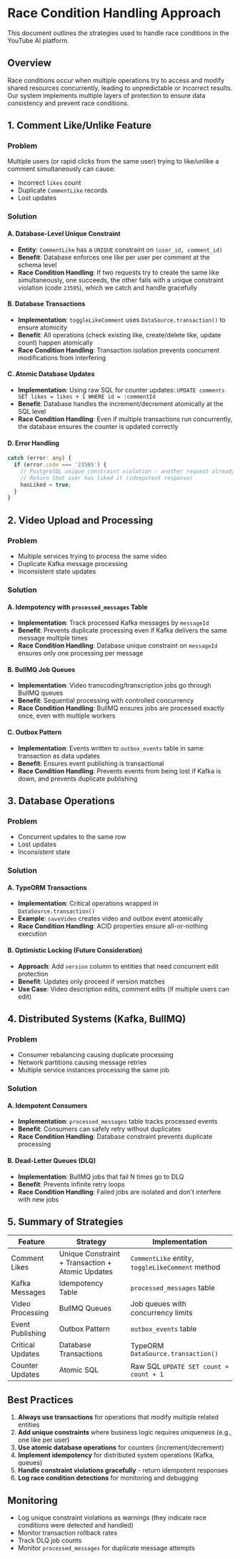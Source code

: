# Race Condition Handling Approach

This document outlines the strategies used to handle race conditions in the YouTube AI platform.

## Overview

Race conditions occur when multiple operations try to access and modify shared resources concurrently, leading to unpredictable or incorrect results. Our system implements multiple layers of protection to ensure data consistency and prevent race conditions.

## 1. Comment Like/Unlike Feature

### Problem
Multiple users (or rapid clicks from the same user) trying to like/unlike a comment simultaneously can cause:
- Incorrect `likes` count
- Duplicate `CommentLike` records
- Lost updates

### Solution

#### A. Database-Level Unique Constraint
- **Entity**: `CommentLike` has a `UNIQUE` constraint on `(user_id, comment_id)`
- **Benefit**: Database enforces one like per user per comment at the schema level
- **Race Condition Handling**: If two requests try to create the same like simultaneously, one succeeds, the other fails with a unique constraint violation (code `23505`), which we catch and handle gracefully

#### B. Database Transactions
- **Implementation**: `toggleLikeComment` uses `DataSource.transaction()` to ensure atomicity
- **Benefit**: All operations (check existing like, create/delete like, update count) happen atomically
- **Race Condition Handling**: Transaction isolation prevents concurrent modifications from interfering

#### C. Atomic Database Updates
- **Implementation**: Using raw SQL for counter updates: `UPDATE comments SET likes = likes + 1 WHERE id = :commentId`
- **Benefit**: Database handles the increment/decrement atomically at the SQL level
- **Race Condition Handling**: Even if multiple transactions run concurrently, the database ensures the counter is updated correctly

#### D. Error Handling
```typescript
catch (error: any) {
  if (error.code === '23505') {
    // PostgreSQL unique constraint violation - another request already liked
    // Return that user has liked it (idempotent response)
    hasLiked = true;
  }
}
```

## 2. Video Upload and Processing

### Problem
- Multiple services trying to process the same video
- Duplicate Kafka message processing
- Inconsistent state updates

### Solution

#### A. Idempotency with `processed_messages` Table
- **Implementation**: Track processed Kafka messages by `messageId`
- **Benefit**: Prevents duplicate processing even if Kafka delivers the same message multiple times
- **Race Condition Handling**: Database unique constraint on `messageId` ensures only one processing per message

#### B. BullMQ Job Queues
- **Implementation**: Video transcoding/transcription jobs go through BullMQ queues
- **Benefit**: Sequential processing with controlled concurrency
- **Race Condition Handling**: BullMQ ensures jobs are processed exactly once, even with multiple workers

#### C. Outbox Pattern
- **Implementation**: Events written to `outbox_events` table in same transaction as data updates
- **Benefit**: Ensures event publishing is transactional
- **Race Condition Handling**: Prevents events from being lost if Kafka is down, and prevents duplicate publishing

## 3. Database Operations

### Problem
- Concurrent updates to the same row
- Lost updates
- Inconsistent state

### Solution

#### A. TypeORM Transactions
- **Implementation**: Critical operations wrapped in `DataSource.transaction()`
- **Example**: `saveVideo` creates video and outbox event atomically
- **Race Condition Handling**: ACID properties ensure all-or-nothing execution

#### B. Optimistic Locking (Future Consideration)
- **Approach**: Add `version` column to entities that need concurrent edit protection
- **Benefit**: Updates only proceed if version matches
- **Use Case**: Video description edits, comment edits (if multiple users can edit)

## 4. Distributed Systems (Kafka, BullMQ)

### Problem
- Consumer rebalancing causing duplicate processing
- Network partitions causing message retries
- Multiple service instances processing the same job

### Solution

#### A. Idempotent Consumers
- **Implementation**: `processed_messages` table tracks processed events
- **Benefit**: Consumers can safely retry without duplicates
- **Race Condition Handling**: Database constraint prevents duplicate processing

#### B. Dead-Letter Queues (DLQ)
- **Implementation**: BullMQ jobs that fail N times go to DLQ
- **Benefit**: Prevents infinite retry loops
- **Race Condition Handling**: Failed jobs are isolated and don't interfere with new jobs

## 5. Summary of Strategies

| Feature | Strategy | Implementation |
|---------|----------|----------------|
| Comment Likes | Unique Constraint + Transaction + Atomic Updates | `CommentLike` entity, `toggleLikeComment` method |
| Kafka Messages | Idempotency Table | `processed_messages` table |
| Video Processing | BullMQ Queues | Job queues with concurrency limits |
| Event Publishing | Outbox Pattern | `outbox_events` table |
| Critical Updates | Database Transactions | TypeORM `DataSource.transaction()` |
| Counter Updates | Atomic SQL | Raw SQL `UPDATE SET count = count + 1` |

## Best Practices

1. **Always use transactions** for operations that modify multiple related entities
2. **Add unique constraints** where business logic requires uniqueness (e.g., one like per user)
3. **Use atomic database operations** for counters (increment/decrement)
4. **Implement idempotency** for distributed system operations (Kafka, queues)
5. **Handle constraint violations gracefully** - return idempotent responses
6. **Log race condition detections** for monitoring and debugging

## Monitoring

- Log unique constraint violations as warnings (they indicate race conditions were detected and handled)
- Monitor transaction rollback rates
- Track DLQ job counts
- Monitor `processed_messages` for duplicate message attempts

